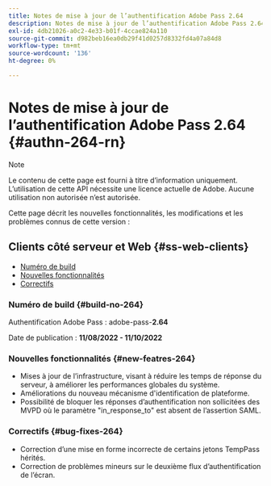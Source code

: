 ```yaml
---
title: Notes de mise à jour de l’authentification Adobe Pass 2.64
description: Notes de mise à jour de l’authentification Adobe Pass 2.64
exl-id: 4db21026-a0c2-4e33-b01f-4ccae824a110
source-git-commit: d982beb16ea0db29f41d0257d8332fd4a07a84d8
workflow-type: tm+mt
source-wordcount: '136'
ht-degree: 0%

---
```


# Notes de mise à jour de l’authentification Adobe Pass 2.64 {#authn-264-rn}

>[!NOTE]
>
>Le contenu de cette page est fourni à titre d’information uniquement. L’utilisation de cette API nécessite une licence actuelle de Adobe. Aucune utilisation non autorisée n’est autorisée.

Cette page décrit les nouvelles fonctionnalités, les modifications et les problèmes connus de cette version :

## Clients côté serveur et Web {#ss-web-clients}

* [Numéro de build](#build-no-264)
* [Nouvelles fonctionnalités](#new-featres-264)
* [Correctifs](#bug-fixes-264)

### Numéro de build {#build-no-264}

Authentification Adobe Pass : adobe-pass-**2.64**

Date de publication : **11/08/2022 - 11/10/2022**

### Nouvelles fonctionnalités {#new-featres-264}

* Mises à jour de l’infrastructure, visant à réduire les temps de réponse du serveur, à améliorer les performances globales du système.
* Améliorations du nouveau mécanisme d&#39;identification de plateforme.
* Possibilité de bloquer les réponses d’authentification non sollicitées des MVPD où le paramètre &quot;in_response_to&quot; est absent de l’assertion SAML.

### Correctifs {#bug-fixes-264}

* Correction d’une mise en forme incorrecte de certains jetons TempPass hérités.
* Correction de problèmes mineurs sur le deuxième flux d’authentification de l’écran.
